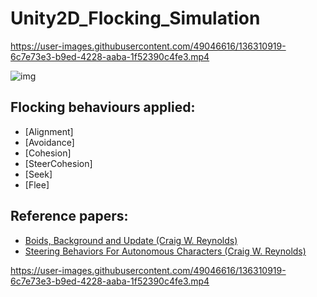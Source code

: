 # Unity2D_Flocking_Simulation
https://user-images.githubusercontent.com/49046616/136310919-6c7e73e3-b9ed-4228-aaba-1f52390c4fe3.mp4

![img](https://i.gyazo.com/0175b3d25296e8bb13c9b45d74c5c5a5.png)
## Flocking behaviours applied:
- [Alignment]
- [Avoidance]
- [Cohesion]
- [SteerCohesion]
- [Seek]
- [Flee]

## Reference papers:
- [Boids, Background and Update (Craig W. Reynolds)](http://www.red3d.com/cwr/boids/)
- [Steering Behaviors For Autonomous Characters (Craig W. Reynolds)](http://www.red3d.com/cwr/steer/gdc99/)


https://user-images.githubusercontent.com/49046616/136310919-6c7e73e3-b9ed-4228-aaba-1f52390c4fe3.mp4


